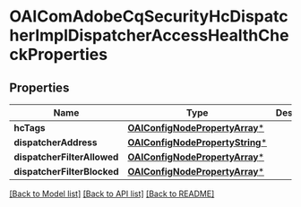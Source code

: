 # OAIComAdobeCqSecurityHcDispatcherImplDispatcherAccessHealthCheckProperties

## Properties
Name | Type | Description | Notes
------------ | ------------- | ------------- | -------------
**hcTags** | [**OAIConfigNodePropertyArray***](OAIConfigNodePropertyArray.md) |  | [optional] 
**dispatcherAddress** | [**OAIConfigNodePropertyString***](OAIConfigNodePropertyString.md) |  | [optional] 
**dispatcherFilterAllowed** | [**OAIConfigNodePropertyArray***](OAIConfigNodePropertyArray.md) |  | [optional] 
**dispatcherFilterBlocked** | [**OAIConfigNodePropertyArray***](OAIConfigNodePropertyArray.md) |  | [optional] 

[[Back to Model list]](../README.md#documentation-for-models) [[Back to API list]](../README.md#documentation-for-api-endpoints) [[Back to README]](../README.md)


